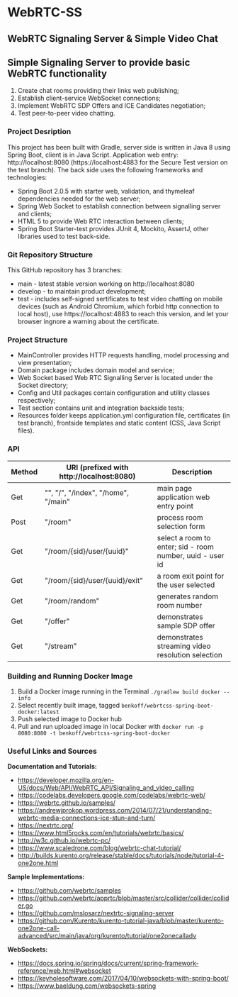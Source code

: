 # WebRTC-SS
## WebRTC Signaling Server & Simple Video Chat

## Simple Signaling Server to provide basic WebRTC functionality
1. Create chat rooms providing their links web publishing;
2. Establish client-service WebSocket connections; 
3. Implement WebRTC SDP Offers and ICE Candidates negotiation;
4. Test peer-to-peer video chatting.

### Project Desription
This project has been built with Gradle, server side is written in Java 8 using Spring Boot, client is in Java Script.
Application web entry: http://localhost:8080 (https://localhost:4883 for the Secure Test version on the test branch).
The back side uses the following frameworks and technologies:
* Spring Boot 2.0.5 with starter web, validation, and thymeleaf dependencies needed for the web server;
* Spring Web Socket to establish connection between signalling server and clients;
* HTML 5 to provide Web RTC interaction between clients;
* Spring Boot Starter-test provides JUnit 4, Mockito, AssertJ, other libraries used to test back-side.

### Git Repository Structure
This GitHub repository has 3 branches:
* main - latest stable version working on http://localhost:8080
* develop - to maintain product development;
* test - includes self-signed sertificates to test video chatting on mobile devices (such as Android Chromium, which forbid http connection to local host), use https://localhost:4883 to reach this version, and let your browser ingnore a warning about the certificate.

### Project Structure
* MainController provides HTTP requests handling, model processing and view presentation;
* Domain package includes domain model and service;
* Web Socket based Web RTC Signalling Server is located under the Socket directory;
* Config and Util packages contain configuration and utility classes respectively;
* Test section contains unit and integration backside tests;
* Resources folder keeps application.yml configuration file, certificates (in test branch), frontside templates and static content (CSS, Java Script files).

### API
Method |      URI (prefixed with http://localhost:8080)            |  Description
 ------ | --------------------------------------------------- | ------- 
 Get | "", "/", "/index", "/home", "/main" | main page application web entry point
 Post | "/room" | process room selection form
 Get | "/room/{sid}/user/{uuid}" | select a room to enter; sid - room number, uuid - user id
 Get | "/room/{sid}/user/{uuid}/exit" | a room exit point for the user selected
 Get | "/room/random" | generates random room number
 Get | "/offer" | demonstrates sample SDP offer
 Get | "/stream" | demonstrates streaming video resolution selection
 
### Building and Running Docker Image
1. Build a Docker image running in the Terminal ``./gradlew build docker --info``
2. Select recently built image, tagged ``benkoff/webrtcss-spring-boot-docker:latest``
3. Push selected image to Docker hub
4. Pull and run uploaded image in local Docker with ``docker run -p 8080:8080 -t benkoff/webrtcss-spring-boot-docker
``

### Useful Links and Sources
**Documentation and Tutorials:**
* https://developer.mozilla.org/en-US/docs/Web/API/WebRTC_API/Signaling_and_video_calling
* https://codelabs.developers.google.com/codelabs/webrtc-web/
* https://webrtc.github.io/samples/
* https://andrewjprokop.wordpress.com/2014/07/21/understanding-webrtc-media-connections-ice-stun-and-turn/
* https://nextrtc.org/
* https://www.html5rocks.com/en/tutorials/webrtc/basics/
* http://w3c.github.io/webrtc-pc/
* https://www.scaledrone.com/blog/webrtc-chat-tutorial/
* http://builds.kurento.org/release/stable/docs/tutorials/node/tutorial-4-one2one.html

**Sample Implementations:**
* https://github.com/webrtc/samples
* https://github.com/webrtc/apprtc/blob/master/src/collider/collider/collider.go
* https://github.com/mslosarz/nextrtc-signaling-server
* https://github.com/Kurento/kurento-tutorial-java/blob/master/kurento-one2one-call-advanced/src/main/java/org/kurento/tutorial/one2onecalladv

**WebSockets:**
* https://docs.spring.io/spring/docs/current/spring-framework-reference/web.html#websocket
* https://keyholesoftware.com/2017/04/10/websockets-with-spring-boot/
* https://www.baeldung.com/websockets-spring
